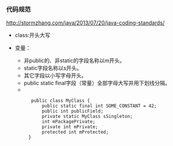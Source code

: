 ### 代码规范
http://stormzhang.com/java/2013/07/20/java-coding-standards/
     
* class:开头大写
* 变量：

     * 非public的、非static的字段名称以m开头。
     * static字段名称以s开头。
     * 其它字段以小写字母开头。
     * public static final字段（常量）全部字母大写并用下划线分隔。
     *


            public class MyClass {
                public static final int SOME_CONSTANT = 42;
                public int publicField;
                private static MyClass sSingleton;
                int mPackagePrivate;
                private int mPrivate;
                protected int mProtected;
           }

     
          